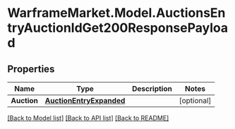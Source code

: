 # WarframeMarket.Model.AuctionsEntryAuctionIdGet200ResponsePayload

## Properties

Name | Type | Description | Notes
------------ | ------------- | ------------- | -------------
**Auction** | [**AuctionEntryExpanded**](AuctionEntryExpanded.md) |  | [optional] 

[[Back to Model list]](../README.md#documentation-for-models) [[Back to API list]](../README.md#documentation-for-api-endpoints) [[Back to README]](../README.md)

